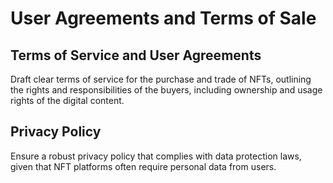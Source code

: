 # User Agreements and Terms of Sale

## **Terms of Service and User Agreements**

Draft clear terms of service for the purchase and trade of NFTs, outlining the rights and responsibilities of the buyers, including ownership and usage rights of the digital content.

## **Privacy Policy**

Ensure a robust privacy policy that complies with data protection laws, given that NFT platforms often require personal data from users.

